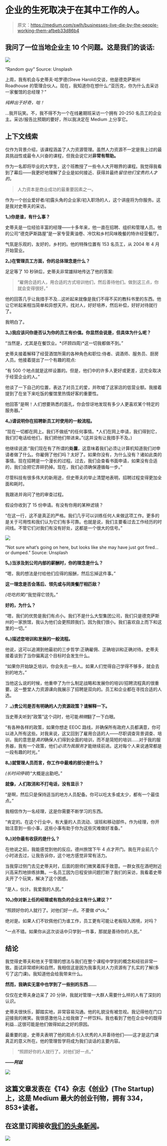 # 企业的生死取决于在其中工作的人。

> 原文：<https://medium.com/swlh/businesses-live-die-by-the-people-working-them-afbeb33d86b4>

## 我问了一位当地企业主 10 个问题。这是我们的谈话:

![](img/a09f7c9dd11213fe761b566e8293067b.png)

“Random guy” Source: Unsplash

上周，我有机会与史蒂夫·哈罗德(Steve Harold)交谈，他是德克萨斯州 Roadhouse 的管理合伙人。现在，我知道你在想什么:“亚历克，你为什么去采访一家餐馆的总经理？”

*纯粹出于好奇，咄！*

…我开玩笑。不，我不得不为一个在线暑期班采访一个拥有 20-250 名员工的企业主。采访/报告比预期的要好，所以我决定在 Medium 上分享它。

## 上下文线索

仅作为背景介绍，该课程涵盖了人力资源管理。虽然人力资源不一定是我上过的最具挑战性或最令人兴奋的课程，但我会说它对**非常有帮助。**

作为一名即将毕业的大学生，这个班教授了一些令人大开眼界的课程。我觉得我看到了幕后——我更好地理解了企业是如何接近、获得并最终*留住他们宝贵的人才的。*

> 人力资本是商业成功的最重要因素之一。

作为一个创业爱好者/初露头角的企业家/初入职场的人，这个讲座将为你服务。这是我对史蒂夫的采访。

**1。)你是谁，有什么事？**

史蒂夫是一位经验丰富的经理——十多年来，他一直在招聘、组织和管理人员。他的公司“德克萨斯路屋”是一家专营黄油卷、冷饮和乡村风味晚餐的特许经营餐厅。

气氛是乐观的，友好的，乡村的。他的特殊位置有 153 名员工，从 2004 年 4 月开始营业。

**2。)在管理员工方面，你的总体理念是什么？**

足足等了 10 秒钟后，史蒂夫非常雄辩地传达了他的答案:

> “雇佣合适的人，用合适的方式培训他们，然后善待他们。做到这三点，你就会变得很好。”

他的回答几乎让我措手不及…这听起来就像是我们不得不买的教科书里的东西。他让它听起来相当简单和异想天开。找对人，好好培养，然后补偿，好好对待就行了。

我明白了。

**3。)我应该问你是否认为你的员工有价值。你显然会说是，但具体为什么呢？**

“当然是，尤其是在餐饮业。*(环顾四周)*这一切我都做不到。”

史蒂夫接着解释了经营酒馆所需的各种角色和职位:侍者、调酒师、服务员、厨房人员。他接着提出了一个有趣的观点:

“有 500 个地点就是这样设置的。但是，他们中的许多人更好或更差，这完全取决于经营企业的人。”

他谈了一下自己的位置，表达了对员工的爱，并吹嘘了这家店的低营业额。我接着提到了在坐下来吃饭的餐馆里热情好客的重要性。

他回答“是啊！人们想要熟悉的面孔，你会惊讶地发现有多少人更喜欢某个特定的服务器。”

**4。)请说明你在招聘新员工时使用的一般流程。**

“现在一切都在网上。我们不做纸*的任何事情。*人们在网上申请，我们得到它，我们打电话给他们，我们把他们带进来。”(这并没有让我措手不及。)

他继续说道:“我们现在有了所谓的**处置**，这意味着我们必须让计算机知道我们对申请者做了什么。你雇佣了他们吗？太好了。如果你没有，为什么没有？诸如此类的事情。现在招聘是一个漫长的过程。过去，我们会查看书面申请，如果没有合适的，我们会把它弄碎扔掉。现在，我们必须确保遵循每一步。”

尽管科技有很多伟大的新用途，但史蒂夫的举止清楚地表明，招聘过程变得更加全面和耗时。

我跟进并询问了他的审查过程。

假设你收到了 15 份申请。有没有你用的某种滤镜？

“在这一行，这不是真正的严格。我们几乎可以训练任何人来做这项工作。更多的是关于可用性和我们认为它们有多可靠。也就是说，我们主要看过去工作经历的时间线。不管它们对我们有没有好处，这都是一个很大的信号。”

![](img/72c62fd97bea34bb2867886ac491ebd6.png)

“Not sure what’s going on here, but looks like she may have just got fired… or dumped.” Source: Unsplash

**5。)当涉及到公司内部的薪酬时，你的理念是什么？**

“嗯，我的想法是付给他们应得的报酬，然后忘掉这件事。”

**这一理念是否会落后、领先或与同类餐厅相匹敌？**

*(吃吃的笑)*“我觉得它领先。”

**好的，为什么？**

“嗯，我们的优势是我们有点小。我们不是什么大型集团公司，我们只是德克萨斯州的一家旅馆，我认为他们会更照顾我们，因为我们很小。我们喜欢自上而下和这里的一切。”

**6。)描述您培训和发展的一般流程。**

他说，这可以追溯到他最初的三步哲学:正确雇佣、正确培训和正确对待。史蒂夫接着谈到了当你偏离这个目标时会发生什么。

“如果你开始缺乏培训，你会失去一些人。如果人们觉得自己学得不够多，就会去别的地方。”

当他这么说的时候，他重申了为什么制定战略和发展你的培训/招聘流程真的很重要。这一整堂人力资源课向我展示了招聘是双向的。员工和企业都在寻找合适的人选。

7 .**。)贵公司是否有明确的人力资源政策？请解释一下。**

当史蒂夫听到“政策”这个词时，他可能*稍微*翻了一下白眼。

“有各种各样的政策，如果你想走 EEOC 路线，并确保所有政府人员都满意，你可以进入所有这些。对我来说，这又回到了雇用合适的人——尽职调查背景调查、培训，我的意思是*真的*确保人们得到全面的培训，而不是简短的培训……对于我的服务器，我有一个政策，他们*必须为我服务*才能继续前进。这对每个人来说通常都是一段有趣的时光。”

**8。)就管理人员而言，你工作中最难的部分是什么？**

*(长时间停顿)*“大概是出勤吧。”

**就像，人们取消和不打电话，没有显示？**

“是啊，然后只是保持适当的地方人员配备。你可以吃太多或太少，都有一个最佳点。”

我相信作为一名经理，这是你需要不断学习的东西。

“肯定的。在这个行业中，有大量的人员流动、误班和移动部件。作为经理，你开始注意到一些小事，这些小事有助于你为这些灾难做好准备。”

**9。)对你最有收获的是什么？**

在他说之前，我能感觉到他的反应。德州旅馆下午 4 点才开门。我在开业前几个小时进去过，让我告诉你，这个地方感觉非常有活力。

当我穿过侧门去见史蒂夫时，后面的厨师们微笑着挥手致意。一群女孩在酒吧附近兴高采烈地排练排舞。一名员工因为日程安排问题打断了我们的采访，我看着史蒂夫开了个玩笑，解决了这个困惑。

“是人，伙计。我爱我的人民。”

**10。)你对新上任的经理或有抱负的企业主有什么建议？”**

“照顾好你的人就行了。对他们好一点。不要做 d*ck。”

绝对是。如果人们不钦佩他们为谁工作，员工更有可能让老板陷入困境，对吗？

“一点不错。如果你从这次谈话中只学到一件事，那就是善待你的人民。”

## **结论**

我觉得史蒂夫和他关于管理的想法与我们在整个课程中学到的概念和经验非常一致。面试非常顺利和自然，我相信这是因为我事先对人力资源有了扎实的了解(多亏了这门课)。我知道他会给我带来什么。

**然而，我确实无意中也学到了一些别的东西……**

仅仅在史蒂夫身边呆了 20 分钟，我就对管理一大群人需要什么样的人有了深刻的认识。

史蒂夫很快乐，脚踏实地，非常容易沟通。他的礼貌没有被忽视。我记得他在门口迎接我的微笑。我很感激他马上给我做了一杯饮料。我也看到了他在企业中的既得利益…这很可能是他们做得如此之好的原因。

最重要的是，史蒂夫表明了他的观点:引入优秀的人并善待他们——这才是这门课真正的意义所在。他的管理哲学将成为我们谈话的主要内容。

> “照顾好你的人就行了。对他们好一点。”

***——阿兹***

[![](img/308a8d84fb9b2fab43d66c117fcc4bb4.png)](https://medium.com/swlh)

## 这篇文章发表在《T4》杂志《创业》(The Startup)上，这是 Medium 最大的创业刊物，拥有 334，853+读者。

## 在这里订阅接收[我们的头条新闻](http://growthsupply.com/the-startup-newsletter/)。

[![](img/b0164736ea17a63403e660de5dedf91a.png)](https://medium.com/swlh)